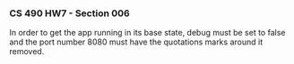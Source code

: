 ### CS 490 HW7 - Section 006

In order to get the app running in its base state, debug must be set to false and the port number 8080 must have the quotations marks around it removed.
